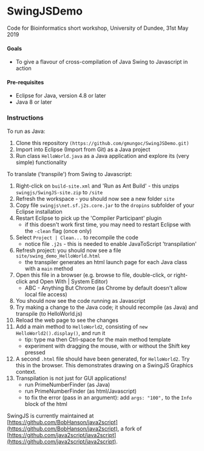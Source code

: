 # SwingJSDemo
Code for Bioinformatics short workshop, University of Dundee, 31st May 2019

#### Goals
*   To give a flavour of cross-compilation of Java Swing to Javascript in action 

#### Pre-requisites
*   Eclipse for Java, version 4.8 or later
*   Java 8 or later 

### Instructions
To run as Java:
1.  Clone this repository `(https://github.com/gmungoc/SwingJSDemo.git)`
2.  Import into Eclipse (Import from Git) as a Java project
3.  Run class `HelloWorld.java` as a Java application and explore its (very simple) functionality

To translate ('transpile') from Swing to Javascript:
1.  Right-click on `build-site.xml` and 'Run as Ant Build' - this unzips `swingjs/SwingJS-site.zip` to `/site`
2.  Refresh the workspace - you should now see a new folder `site` 
3.  Copy file `swingjs\net.sf.j2s.core.jar` to the `dropins` subfolder of your Eclipse installation
4.  Restart Eclipse to pick up the 'Compiler Participant' plugin
    * if this doesn't work first time, you may need to restart Eclipse with the `-clean` flag (once only)
5.  Select `Project | Clean...` to recompile the code
    * notice file `.j2s` - this is needed to enable JavaToScript 'transpilation'
6.  Refresh project: you should now see a file `site/swing_demo_HelloWorld.html`
    * the transpiler generates an html launch page for each Java class with a `main` method
7.  Open this file in a browser (e.g. browse to file, double-click, or right-click and Open With | System Editor)
    * ABC - Anything But Chrome (as Chrome by default doesn't allow local file access)
8.  You should now see the code running as Javascript
9.  Try making a change to the Java code; it should recompile (as Java) and transpile (to HelloWorld.js)
10. Reload the web page to see the changes
11. Add a main method to `HelloWorld2`, consisting of `new HelloWorld2().display()`, and run it
    * tip: type ma then Ctrl-space for the main method template
    * experiment with dragging the mouse, with or without the Shift key pressed
12. A second `.html` file should have been generated, for `HelloWorld2`. Try this in the browser. This demonstrates drawing on a SwingJS Graphics context.
13. Transpilation is not just for GUI applications!
    * run PrimeNumberFinder (as Java)
    * run PrimeNumberFinder (as html/Javascript)
    * to fix the error (pass in an argument): add `args: "100",` to the `Info` block of the html

SwingJS is currently maintained at [https://github.com/BobHanson/java2script](https://github.com/BobHanson/java2script), a fork of [https://github.com/java2script/java2script](https://github.com/java2script/java2script).
